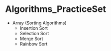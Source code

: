 # Algorithms_PracticeSet
- Array (Sorting Algorithms)
  - Insertion Sort
  - Selection Sort
  - Merge Sort
  - Rainbow Sort
